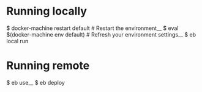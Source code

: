 # Running locally

$ docker-machine restart default      # Restart the environment__
$ eval $(docker-machine env default)  # Refresh your environment settings__
$ eb local run

# Running remote

$ eb use__
$ eb deploy
